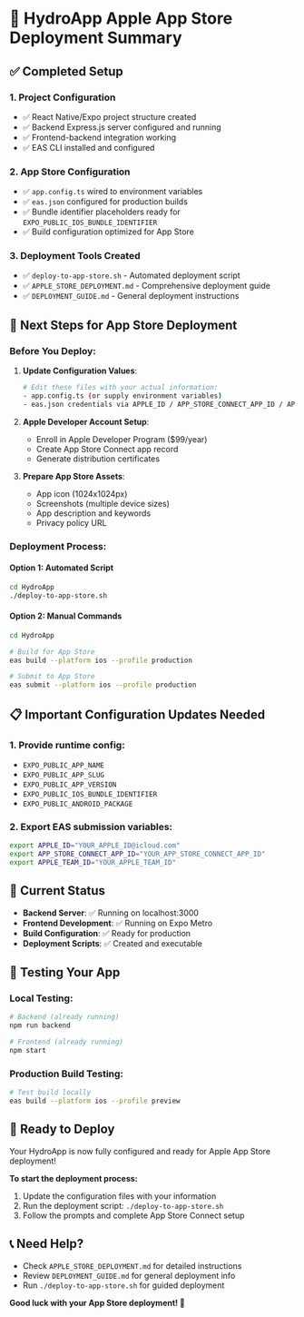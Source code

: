 # 🚀 HydroApp Apple App Store Deployment Summary

## ✅ **Completed Setup**

### 1. **Project Configuration**
- ✅ React Native/Expo project structure created
- ✅ Backend Express.js server configured and running
- ✅ Frontend-backend integration working
- ✅ EAS CLI installed and configured

### 2. **App Store Configuration**
- ✅ `app.config.ts` wired to environment variables
- ✅ `eas.json` configured for production builds
- ✅ Bundle identifier placeholders ready for `EXPO_PUBLIC_IOS_BUNDLE_IDENTIFIER`
- ✅ Build configuration optimized for App Store

### 3. **Deployment Tools Created**
- ✅ `deploy-to-app-store.sh` - Automated deployment script
- ✅ `APPLE_STORE_DEPLOYMENT.md` - Comprehensive deployment guide
- ✅ `DEPLOYMENT_GUIDE.md` - General deployment instructions

## 🎯 **Next Steps for App Store Deployment**

### **Before You Deploy:**

1. **Update Configuration Values**:
   ```bash
   # Edit these files with your actual information:
   - app.config.ts (or supply environment variables)
   - eas.json credentials via APPLE_ID / APP_STORE_CONNECT_APP_ID / APPLE_TEAM_ID
   ```

2. **Apple Developer Account Setup**:
   - Enroll in Apple Developer Program ($99/year)
   - Create App Store Connect app record
   - Generate distribution certificates

3. **Prepare App Store Assets**:
   - App icon (1024x1024px)
   - Screenshots (multiple device sizes)
   - App description and keywords
   - Privacy policy URL

### **Deployment Process:**

#### **Option 1: Automated Script**
```bash
cd HydroApp
./deploy-to-app-store.sh
```

#### **Option 2: Manual Commands**
```bash
cd HydroApp

# Build for App Store
eas build --platform ios --profile production

# Submit to App Store
eas submit --platform ios --profile production
```

## 📋 **Important Configuration Updates Needed**

### **1. Provide runtime config**:
- `EXPO_PUBLIC_APP_NAME`
- `EXPO_PUBLIC_APP_SLUG`
- `EXPO_PUBLIC_APP_VERSION`
- `EXPO_PUBLIC_IOS_BUNDLE_IDENTIFIER`
- `EXPO_PUBLIC_ANDROID_PACKAGE`

### **2. Export EAS submission variables**:
```bash
export APPLE_ID="YOUR_APPLE_ID@icloud.com"
export APP_STORE_CONNECT_APP_ID="YOUR_APP_STORE_CONNECT_APP_ID"
export APPLE_TEAM_ID="YOUR_APPLE_TEAM_ID"
```

## 🔧 **Current Status**
- **Backend Server**: ✅ Running on localhost:3000
- **Frontend Development**: ✅ Running on Expo Metro
- **Build Configuration**: ✅ Ready for production
- **Deployment Scripts**: ✅ Created and executable

## 📱 **Testing Your App**

### **Local Testing**:
```bash
# Backend (already running)
npm run backend

# Frontend (already running)
npm start
```

### **Production Build Testing**:
```bash
# Test build locally
eas build --platform ios --profile preview
```

## 🚀 **Ready to Deploy**

Your HydroApp is now fully configured and ready for Apple App Store deployment! 

**To start the deployment process:**
1. Update the configuration files with your information
2. Run the deployment script: `./deploy-to-app-store.sh`
3. Follow the prompts and complete App Store Connect setup

## 📞 **Need Help?**

- Check `APPLE_STORE_DEPLOYMENT.md` for detailed instructions
- Review `DEPLOYMENT_GUIDE.md` for general deployment info
- Run `./deploy-to-app-store.sh` for guided deployment

**Good luck with your App Store deployment! 🎉**
